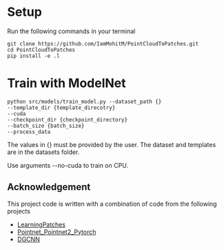 # Setup
Run the following commands in your terminal

```
git clone https://github.com/IamMohitM/PointCloudToPatches.git
cd PointCloudToPatches
pip install -e .l
```

# Train with ModelNet
```
python src/models/train_model.py --dataset_path {}
--template_dir {template_direcotry}
--cuda
--checkpoint_dir {checkpoint_directory}
--batch_size {batch_size}
--process_data
```
The values in {} must be provided by the user. The dataset and templates are in the datasets folder.

Use arguments --no-cuda to train on CPU. 

## Acknowledgement

This project code is written with a combination of code from the following projects

 - [LearningPatches](https://github.com/dmsm/LearningPatches)
 - [Pointnet_Pointnet2_Pytorch](https://github.com/yanx27/Pointnet_Pointnet2_pytorch)
 - [DGCNN](https://github.com/WangYueFt/dgcnn)
 